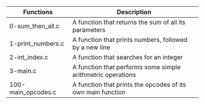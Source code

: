 | Functions | Description|
|-----------|--------------
| 0-sum_then_all.c | A function that returns the sum of all its parameters |
| 1-print_numbers.c | A function that prints numbers, followed by a new line |
| 2-int_index.c | A function that searches for an integer |
| 3-main.c | A function that performs some simple arithmetric operations |
| 100-main_opcodes.c | A function that prints the opcodes of its own main function|
